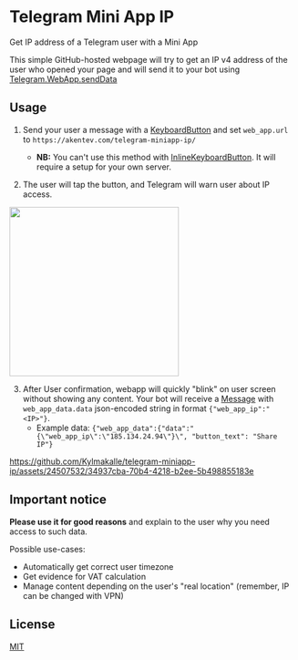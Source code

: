 # Telegram Mini App IP
Get IP address of a Telegram user with a Mini App

This simple GitHub-hosted webpage will try to get an IP v4 address of the user who opened your page and will send it to your bot using [Telegram.WebApp.sendData](https://core.telegram.org/bots/webapps#initializing-mini-apps)


## Usage
1. Send your user a message with a [KeyboardButton](https://core.telegram.org/bots/api#keyboardbutton) and set `web_app.url` to `https://akentev.com/telegram-miniapp-ip/`
    - **NB:** You can't use this method with [InlineKeyboardButton](https://core.telegram.org/bots/api#inlinekeyboardbutton). It will require a setup for your own server.

2. The user will tap the button, and Telegram will warn user about IP access.
 <img src="https://github.com/Kylmakalle/telegram-miniapp-ip/assets/24507532/23b729bb-d222-40f5-bfb7-83d1bca5de13" width="297.33">

3. After User confirmation, webapp will quickly "blink" on user screen without showing any content. Your bot will receive a [Message](https://core.telegram.org/bots/api#message) with `web_app_data.data` json-encoded string in format `{"web_app_ip":"<IP>"}`.
    - Example data: `{"web_app_data":{"data":"{\"web_app_ip\":\"185.134.24.94\"}\", "button_text": "Share IP"}`

https://github.com/Kylmakalle/telegram-miniapp-ip/assets/24507532/34937cba-70b4-4218-b2ee-5b498855183e


## Important notice
**Please use it for good reasons** and explain to the user why you need access to such data.

Possible use-cases:
- Automatically get correct user timezone
- Get evidence for VAT calculation
- Manage content depending on the user's "real location" (remember, IP can be changed with VPN)


## License
[MIT](LICENSE)
